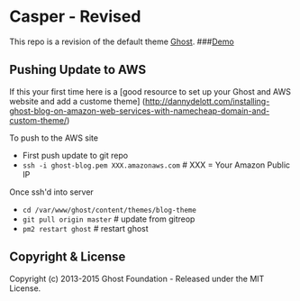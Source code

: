 # Casper - Revised

This repo is a revision of the default theme [Ghost](http://github.com/tryghost/ghost/).
###[Demo](http://chrisdemeke.com/)

## Pushing Update to AWS

If this your first time here is a [good resource to set up your Ghost and AWS website and add a custome theme] (http://dannydelott.com/installing-ghost-blog-on-amazon-web-services-with-namecheap-domain-and-custom-theme/)


To push to the AWS site
- First push update to git repo
- `ssh -i ghost-blog.pem XXX.amazonaws.com`  # XXX = Your Amazon Public IP

Once ssh'd into server 
- `cd /var/www/ghost/content/themes/blog-theme`
- `git pull origin master` # update from gitreop
- `pm2 restart ghost` # restart ghost


## Copyright & License

Copyright (c) 2013-2015 Ghost Foundation - Released under the MIT License.